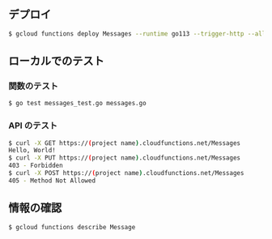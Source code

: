 ## デプロイ

```bash
$ gcloud functions deploy Messages --runtime go113 --trigger-http --allow-unauthenticated
```

## ローカルでのテスト

### 関数のテスト
```bash
$ go test messages_test.go messages.go
```

### API のテスト

```bash
$ curl -X GET https://(project name).cloudfunctions.net/Messages
Hello, World!
$ curl -X PUT https://(project name).cloudfunctions.net/Messages
403 - Forbidden
$ curl -X POST https://(project name).cloudfunctions.net/Messages
405 - Method Not Allowed
```

## 情報の確認

```bash
$ gcloud functions describe Message
```